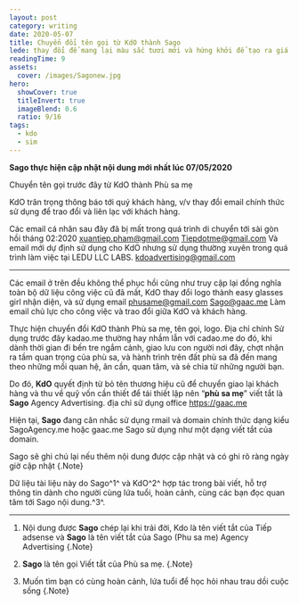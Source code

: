 ```yaml
---
layout: post
category: writing
date: 2020-05-07
title: Chuyển đổi tên gọi từ KdO thành Sago
lede: thay đổi để mang lại màu sắc tươi mới và hứng khởi để tạo ra giá trị mới và phát triển bền vững
readingTime: 9
assets:
  cover: /images/Sagonew.jpg
hero:
  showCover: true
  titleInvert: true
  imageBlend: 0.6
  ratio: 9/16
tags:
  - kdo
  - sim
---
```

**Sago thực hiện cập nhật nội dung mới nhất lúc 07/05/2020**

Chuyển tên gọi trước đây từ KdO thành Phù sa mẹ

KdO trân trọng thông báo tới quý khách hàng, v/v thay đổi email chính thức sử dụng để trao đổi và liên lạc với khách hàng.

<Media ratio="844/1500" image="/images/Sagonew.jpg"/>

Các email cá nhân sau đây đã bị mất trong quá trình di chuyển tới sài gòn hồi tháng 02:2020 
xuantiep.pham@gmail.com
Tiepdotme@gmail.com
Và email mới dự định sử dụng cho KdO nhưng sử dụng thường xuyên trong quá trình làm việc tại LEDU LLC LABS.
kdoadvertising@gmail.com
- - -
Các email ở trên đều không thể phục hồi cũng như truy cập lại đồng nghĩa toàn bộ dữ liệu công việc cũ đã mất, KdO thay đổi logo thành easy glasses girl nhận diện, và sử dụng email
phusame@gmail.com
Sago@gaac.me
Làm email chủ lực cho công việc và trao đổi giữa KdO và khách hàng.

Thực hiện chuyển đổi KdO thành Phù sa mẹ, tên gọi, logo. Địa chỉ chính Sử dụng trước đây kadao.me thường hay nhầm lẫn với cadao.me do đó, khi dành thời gian đi bến tre ngắm cảnh, giao lưu con người nơi đây, chợt nhận ra tầm quan trọng của phù sa, và hành trình trên đất phù sa đã đến mang theo những mối quan hệ, ân cần, quan tâm, và sẻ chia từ những người bạn.

Do đó, **KdO** quyết định từ bỏ tên thương hiệu cũ để chuyển giao lại khách hàng và thu về quỹ vốn cần thiết để tái thiết lập nên “**phù sa mẹ**” viết tắt là **Sago** Agency Advertising.
địa chỉ sử dụng office https://gaac.me

Hiện tại, **Sago** đang cân nhắc sử dụng rmail và domain chính thức dạng kiểu SagoAgency.me hoặc gaac.me Sago sử dụng như một dạng viết tắt của domain.



Sago sẽ ghi chú lại nếu thêm nội dung được cập nhật và có ghi rõ ràng ngày giờ cập nhật {.Note}

Dữ liệu tài liệu này do Sago^1^ và KdO^2^ hợp tác trong bài viết, hỗ trợ thông tin dành cho người cùng lứa tuổi, hoàn cảnh, cùng các bạn đọc quan tâm tới Sago nội dung.^3^.

---

1. Nội dung được **Sago** chép lại khi trải đời, Kdo là tên viết tắt của Tiếp adsense và **Sago** là tên viết tắt của Sago (Phu sa me) Agency Advertising {.Note}

2. **Sago** là tên gọi Viết tắt của Phù sa mẹ. {.Note}

3. Muốn tìm bạn có cùng hoàn cảnh, lứa tuổi để học hỏi nhau trau dồi cuộc sống {.Note}

<script>
import Media from "../../src/components/Media";

export default {
  components: { Media }
}
</script>

